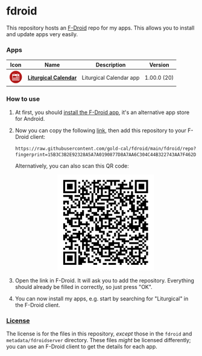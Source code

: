# fdroid
This repository hosts an [F-Droid](https://f-droid.org/) repo for my apps. This allows you to install and update apps very easily.

### Apps

<!-- This table is auto-generated. Do not edit -->
| Icon | Name | Description | Version |
| --- | --- | --- | --- |
| <a href="https://github.com/gold-cal/liturgical-calendar"><img src="fdroid/repo/com.liturgical.calendar/en-US/icon.png" alt="Liturgical Calendar icon" width="36px" height="36px"></a> | [**Liturgical Calendar**](https://github.com/gold-cal/liturgical-calendar) | Liturgical Calendar app | 1.00.0 (20) |
<!-- end apps table -->

### How to use
1. At first, you should [install the F-Droid app](https://f-droid.org/), it's an alternative app store for Android.
2. Now you can copy the following [link](https://raw.githubusercontent.com/gold-cal/fdroid/main/fdroid/repo?fingerprint=15B3C3B2E92328A5A7A0190877D8A7AA6C304C44B322743AA7F462D0C51949A9), then add this repository to your F-Droid client:

    ```
    https://raw.githubusercontent.com/gold-cal/fdroid/main/fdroid/repo?fingerprint=15B3C3B2E92328A5A7A0190877D8A7AA6C304C44B322743AA7F462D0C51949A9
    ```

    Alternatively, you can also scan this QR code:

    <p align="center">
      <img src="qr_code.png?raw=true" alt="F-Droid repo QR code"/>
    </p>

3. Open the link in F-Droid. It will ask you to add the repository. Everything should already be filled in correctly, so just press "OK".
4. You can now install my apps, e.g. start by searching for "Liturgical" in the F-Droid client.

### [License](LICENSE)
The license is for the files in this repository, *except* those in the `fdroid` and `metadata/fdroidserver` directory. These files *might* be licensed differently; you can use an F-Droid client to get the details for each app.
